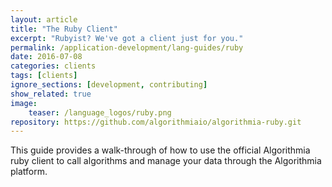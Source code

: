 ```yaml
---
layout: article
title: "The Ruby Client"
excerpt: "Rubyist? We've got a client just for you."
permalink: /application-development/lang-guides/ruby
date: 2016-07-08
categories: clients
tags: [clients]
ignore_sections: [development, contributing]
show_related: true
image:
    teaser: /language_logos/ruby.png
repository: https://github.com/algorithmiaio/algorithmia-ruby.git
---
```


This guide provides a walk-through of how to use the official Algorithmia ruby client to call algorithms and manage your data
through the Algorithmia platform.